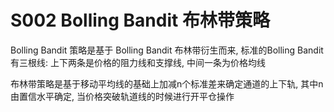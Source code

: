 # S002 Bolling Bandit 布林带策略

Bolling Bandit 策略是基于 Bolling Bandit 布林带衍生而来, 标准的Bolling Bandit有三根线: 上下两条是价格的阻力线和支撑线, 中间一条为价格均线

布林带策略是基于移动平均线的基础上加减n个标准差来确定通道的上下轨, 其中n由置信水平确定, 当价格突破轨道线的时候进行开平仓操作


